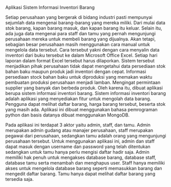 Aplikasi Sistem Informasi Inventori Barang

Setiap perusahaan yang bergerak di bidang industri pasti mempunyai sejumlah data mengenai barang-barang yang mereka miliki. Dari mulai data stok barang, kapan barang masuk, dan kapan barang itu keluar. Selain itu, ada juga data mengenai para staff dan tamu yang pernah mengunjungi perusahaan mereka untuk membeli barang yang dijualnya. Akan tetapi, sebagian besar perusahaan masih menggunakan cara manual untuk mengelola data tersebut. Cara tersebut yakni dengan cara menyalin data inventori dari buku tersebut ke dalam Microsoft Office Excel. Setiap hari laporan dalam format Excel tersebut harus dilaporkan. Sistem tersebut menjadikan pihak perusahaan tidak dapat mengetahui data persediaan stok bahan baku maupun produk jadi inventori dengan cepat. Informasi persediaan stock bahan baku untuk diproduksi yang memakan waktu pembuatan produksi perusahaan menjadi lamban. Mengingat permintaan supplier yang banyak dan berbeda produk. Oleh karena itu, dibuat aplikasi berupa sistem informasi inventori barang.
Sistem informasi inventori barang adalah aplikasi yang menyediakan fitur untuk mengolah data barang. Pengguna dapat melihat daftar barang, harga barang tersebut, beserta stok yang masih ada. Aplikasi ini dibuat menggunakan bahasa pemrograman python dan basis datanya dibuat menggunakan MongoDB.

Pada aplikasi ini terdapat 3 aktor yaitu admin, staff, dan tamu. Admin merupakan admin gudang atau manajer perusahaan, staff merupakan pegawai dari perusahaan, sedangkan tamu adalah orang yang mengunjungi perusahaan tersebut. Untuk menggunakan aplikasi ini, admin dan staff dapat masuk dengan username dan password yang telah ditentukan sedangkan untuk tamu hanya perlu mengisi daftar hadir saja. Admin memiliki hak penuh untuk mengakses database barang, database staff, database tamu serta menambah dan menghapus user. Staff hanya memiliki akses untuk mengelola database barang seperti memasukkan barang dan mengedit daftar barang. Tamu hanya dapat melihat daftar barang yang tersedia saja.

